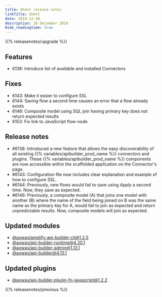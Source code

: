 ```yaml
---
title: Ghent release notes
linkTitle: Ghent
date: 2019-12-20
description: 20 December 2019
Hide_readingtime: true
---
```


{{% releasenotes/upgrade %}}

## Features

* 6138: Introduce list of available and installed Connectors

## Fixes

* 6143: Make it easier to configure SSL
* 6144: Saving flow a second time causes an error that a flow already exists
* 6146: Composite model using SQL join having primary key does not return expected results
* 6153: Fix link to JavaScript flow-node

## Release notes

* #6138: Introduced a new feature that allows the easy discoverability of all existing {{% variables/apibuilder_prod_name %}} connectors and plugins. These {{% variables/apibuilder_prod_name %}} components are now accessible within the scaffolded application on the Connector's page.
* #6143: Configuration file now includes clear explanation and example of how to configure SSL.
* #6144: Previously, new flows would fail to save using _Apply_ a second time. Now, they save as expected.
* #6146: Previously, a composite model (A) that joins one model with another (B) where the name of the field being joined on B was the same name as the primary key for A, would fail to join as expected and return unpredictable results. Now, composite models will join as expected.

## Updated modules

* [@axway/amplify-api-builder-cli@1.2.5](https://www.npmjs.com/package/@axway/amplify-api-builder-cli/v/1.2.5)
* [@axway/api-builder-runtime@4.20.1](https://www.npmjs.com/package/@axway/api-builder-runtime/v/4.20.1)
* [@axway/api-builder-admin@1.13.1](https://www.npmjs.com/package/@axway/api-builder-admin/v/1.13.1)
* [@axway/api-builder@4.13.1](https://www.npmjs.com/package/@axway/api-builder/v/4.13.1)

## Updated plugins

* [@axway/api-builder-plugin-fn-javascript@1.2.2](https://www.npmjs.com/package/@axway/api-builder-plugin-fn-javascript/v/1.2.2)


{{% releasenotes/previous %}}
